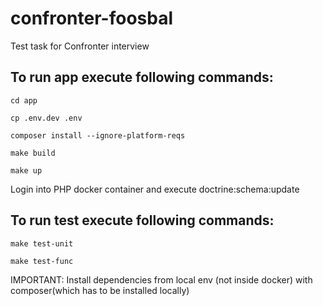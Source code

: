 # confronter-foosbal
Test task for Confronter interview

## To run app execute following commands:

```cd app```

```cp .env.dev .env```

```composer install --ignore-platform-reqs```

```make build```

```make up```

Login into PHP docker container and execute doctrine:schema:update

## To run test execute following commands:
```make test-unit```

```make test-func```

IMPORTANT: Install dependencies from local env (not inside docker) with composer(which has to be installed locally)
